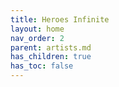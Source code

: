 ```yaml
---
title: Heroes Infinite
layout: home
nav_order: 2
parent: artists.md
has_children: true
has_toc: false
---
```

